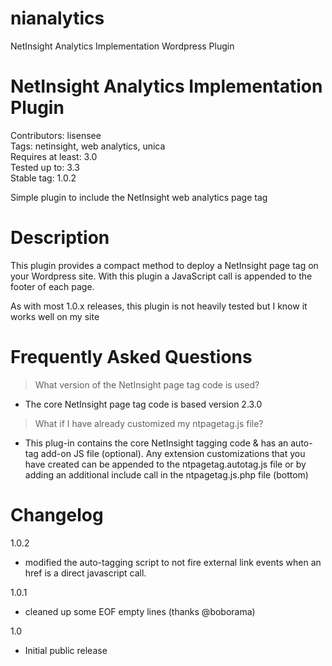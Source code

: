 # nianalytics
NetInsight Analytics Implementation Wordpress Plugin

# NetInsight Analytics Implementation Plugin
Contributors: lisensee  
Tags: netinsight, web analytics, unica  
Requires at least: 3.0  
Tested up to: 3.3  
Stable tag: 1.0.2

Simple plugin to include the NetInsight web analytics page tag

# Description
This plugin provides a compact method to deploy a NetInsight page tag on your Wordpress site. With this plugin a JavaScript call is appended to the footer of each page.

As with most 1.0.x releases, this plugin is not heavily tested but I know it works well on my site


# Frequently Asked Questions
> What version of the NetInsight page tag code is used?
- The core NetInsight page tag code is based version 2.3.0

> What if I have already customized my ntpagetag.js file?
- This plug-in contains the core NetInsight tagging code & has an auto-tag add-on JS file (optional). Any extension customizations that you have created can be appended to the ntpagetag.autotag.js file or by adding an additional include call in the ntpagetag.js.php file (bottom)

# Changelog
1.0.2
* modified the auto-tagging script to not fire external link events when an href is a direct javascript call.

1.0.1
* cleaned up some EOF empty lines (thanks @boborama)

1.0
* Initial public release

